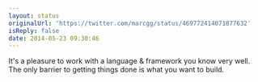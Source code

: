 ```yaml
---
layout: status
originalUrl: 'https://twitter.com/marcgg/status/469772414071877632'
isReply: false
date: 2014-05-23 09:30:46
---
```


It's a pleasure to work with a language &amp; framework you know very well. The only barrier to getting things done is what you want to build.
